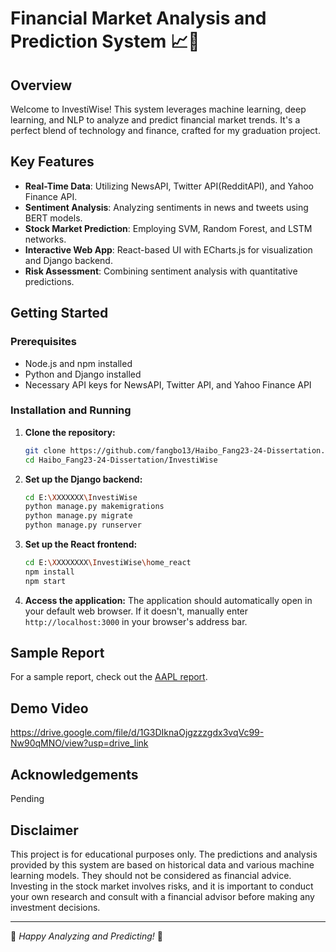# Financial Market Analysis and Prediction System 📈🤖

## Overview
Welcome to InvestiWise! This system leverages machine learning, deep learning, and NLP to analyze and predict financial market trends. It's a perfect blend of technology and finance, crafted for my graduation project.

## Key Features
- **Real-Time Data**: Utilizing NewsAPI, Twitter API(RedditAPI), and Yahoo Finance API.
- **Sentiment Analysis**: Analyzing sentiments in news and tweets using BERT models.
- **Stock Market Prediction**: Employing SVM, Random Forest, and LSTM networks.
- **Interactive Web App**: React-based UI with ECharts.js for visualization and Django backend.
- **Risk Assessment**: Combining sentiment analysis with quantitative predictions.

## Getting Started

### Prerequisites
- Node.js and npm installed
- Python and Django installed
- Necessary API keys for NewsAPI, Twitter API, and Yahoo Finance API

### Installation and Running

1. **Clone the repository:**
    ```sh
    git clone https://github.com/fangbo13/Haibo_Fang23-24-Dissertation.git
    cd Haibo_Fang23-24-Dissertation/InvestiWise
    ```

2. **Set up the Django backend:**
    ```sh
    cd E:\XXXXXXX\InvestiWise
    python manage.py makemigrations
    python manage.py migrate
    python manage.py runserver
    ```

3. **Set up the React frontend:**
    ```sh
    cd E:\XXXXXXXX\InvestiWise\home_react
    npm install
    npm start
    ```

4. **Access the application:**
    The application should automatically open in your default web browser. If it doesn't, manually enter `http://localhost:3000` in your browser's address bar.

## Sample Report
For a sample report, check out the [AAPL report](https://github.com/fangbo13/Haibo_Fang23-24-Dissertation/blob/main/AAPL_report.pdf).

## Demo Video
https://drive.google.com/file/d/1G3DIknaOjgzzzgdx3vqVc99-Nw90qMNO/view?usp=drive_link

## Acknowledgements
Pending

## Disclaimer
This project is for educational purposes only. The predictions and analysis provided by this system are based on historical data and various machine learning models. They should not be considered as financial advice. Investing in the stock market involves risks, and it is important to conduct your own research and consult with a financial advisor before making any investment decisions.

---

🚀 *Happy Analyzing and Predicting!* 🚀
